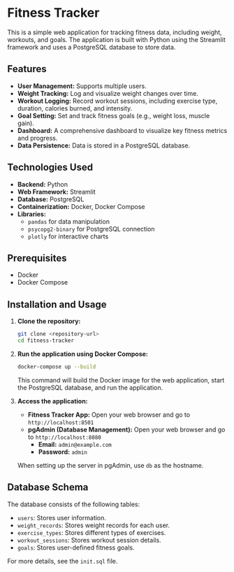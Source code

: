 # Fitness Tracker

This is a simple web application for tracking fitness data, including weight, workouts, and goals. The application is built with Python using the Streamlit framework and uses a PostgreSQL database to store data.

## Features

*   **User Management:** Supports multiple users.
*   **Weight Tracking:** Log and visualize weight changes over time.
*   **Workout Logging:** Record workout sessions, including exercise type, duration, calories burned, and intensity.
*   **Goal Setting:** Set and track fitness goals (e.g., weight loss, muscle gain).
*   **Dashboard:** A comprehensive dashboard to visualize key fitness metrics and progress.
*   **Data Persistence:** Data is stored in a PostgreSQL database.

## Technologies Used

*   **Backend:** Python
*   **Web Framework:** Streamlit
*   **Database:** PostgreSQL
*   **Containerization:** Docker, Docker Compose
*   **Libraries:**
    *   `pandas` for data manipulation
    *   `psycopg2-binary` for PostgreSQL connection
    *   `plotly` for interactive charts

## Prerequisites

*   Docker
*   Docker Compose

## Installation and Usage

1.  **Clone the repository:**
    ```bash
    git clone <repository-url>
    cd fitness-tracker
    ```

2.  **Run the application using Docker Compose:**
    ```bash
    docker-compose up --build
    ```
    This command will build the Docker image for the web application, start the PostgreSQL database, and run the application.

3.  **Access the application:**
    *   **Fitness Tracker App:** Open your web browser and go to `http://localhost:8501`
    *   **pgAdmin (Database Management):** Open your web browser and go to `http://localhost:8080`
        *   **Email:** `admin@example.com`
        *   **Password:** `admin`

    When setting up the server in pgAdmin, use `db` as the hostname.

## Database Schema

The database consists of the following tables:

*   `users`: Stores user information.
*   `weight_records`: Stores weight records for each user.
*   `exercise_types`: Stores different types of exercises.
*   `workout_sessions`: Stores workout session details.
*   `goals`: Stores user-defined fitness goals.

For more details, see the `init.sql` file.
